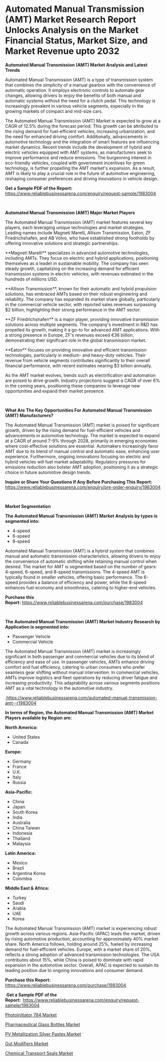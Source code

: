 <p><h1>Automated Manual Transmission (AMT) Market Research Report Unlocks Analysis on the Market Financial Status, Market Size, and Market Revenue upto 2032</h1></p><p><strong>Automated Manual Transmission (AMT) Market Analysis and Latest Trends</strong></p>
<p><p>Automated Manual Transmission (AMT) is a type of transmission system that combines the simplicity of a manual gearbox with the convenience of automatic operation. It employs electronic controls to automate gear changes, allowing drivers to enjoy the benefits of both manual and automatic systems without the need for a clutch pedal. This technology is increasingly prevalent in various vehicle segments, especially in the growing markets of compact and mid-size cars.</p><p>The Automated Manual Transmission (AMT) Market is expected to grow at a CAGR of 12.5% during the forecast period. This growth can be attributed to the rising demand for fuel-efficient vehicles, increasing urbanization, and the need for enhanced driving comfort. Additionally, advancements in automotive technology and the integration of smart features are influencing market dynamics. Recent trends include the development of hybrid and electric vehicles equipped with AMT systems, as manufacturers seek to improve performance and reduce emissions. The burgeoning interest in eco-friendly vehicles, coupled with government incentives for green technology, is further propelling the AMT market's expansion. As a result, AMT is likely to play a crucial role in the future of automotive engineering, reshaping consumer preferences and driving innovations in vehicle design.</p></p>
<p><strong>Get a Sample PDF of the Report:&nbsp;</strong> <a href="https://www.reliablebusinessarena.com/enquiry/request-sample/1983004?utm_campaign=1943&utm_medium=2&utm_source=Github&utm_content=ia&utm_term=30012025&utm_id=automated-manual-transmission-amt">https://www.reliablebusinessarena.com/enquiry/request-sample/1983004</a></p>
<p>&nbsp;</p>
<p><strong>Automated Manual Transmission (AMT) Major Market Players</strong></p>
<p><p>The Automated Manual Transmission (AMT) market features several key players, each leveraging unique technologies and market strategies. Leading names include Magneti Marelli, Allison Transmission, Eaton, ZF Friedrichshafen, and AB Volvo, who have established strong footholds by offering innovative solutions and strategic partnerships.</p><p>**Magneti Marelli** specializes in advanced automotive technologies, including AMTs. They focus on electric and hybrid applications, positioning themselves as a leader in sustainable mobility. The company has seen steady growth, capitalizing on the increasing demand for efficient transmission systems in electric vehicles, with revenues estimated in the hundreds of millions USD.</p><p>**Allison Transmission**, known for their automatic and hybrid propulsion solutions, has embraced AMTs based on their robust engineering and reliability. The company has expanded its market share globally, particularly in the commercial vehicle sector, with reported sales revenues surpassing $2 billion, highlighting their strong performance in the AMT sector.</p><p>**ZF Friedrichshafen** is a major player, providing innovative transmission solutions across multiple segments. The company's investment in R&D has propelled its growth, making it a go-to for advanced AMT applications. With a strong presence in Europe, ZF's revenues exceed €36 billion, demonstrating their significant role in the global transmission market.</p><p>**Eaton** focuses on providing innovative and efficient transmission technologies, particularly in medium- and heavy-duty vehicles. Their revenue from vehicle segments contributes significantly to their overall financial performance, with recent estimates nearing $3 billion annually.</p><p>As the AMT market evolves, trends such as electrification and automation are poised to drive growth. Industry projections suggest a CAGR of over 6% in the coming years, positioning these companies to leverage new opportunities and expand their market presence.</p></p>
<p>&nbsp;</p>
<p><strong>What Are The Key Opportunities For Automated Manual Transmission (AMT) Manufacturers?</strong></p>
<p><p>The Automated Manual Transmission (AMT) market is poised for significant growth, driven by the rising demand for fuel-efficient vehicles and advancements in automotive technology. The market is expected to expand at a CAGR of around 7-9% through 2028, primarily in emerging economies where cost-effective solutions are essential. Automakers increasingly favor AMT due to its blend of manual control and automatic ease, enhancing user experience. Furthermore, ongoing innovations focusing on electric and hybrid vehicles will fuel market adaptability. Regulatory pressures for emissions reduction also bolster AMT adoption, positioning it as a strategic choice in future automotive design trends.</p></p>
<p><strong>Inquire or Share Your Questions If Any Before Purchasing This Report:</strong> <a href="https://www.reliablebusinessarena.com/enquiry/pre-order-enquiry/1983004?utm_campaign=1943&utm_medium=2&utm_source=Github&utm_content=ia&utm_term=30012025&utm_id=automated-manual-transmission-amt">https://www.reliablebusinessarena.com/enquiry/pre-order-enquiry/1983004</a></p>
<p>&nbsp;</p>
<p><strong>Market Segmentation</strong></p>
<p><strong>The Automated Manual Transmission (AMT) Market Analysis by types is segmented into:</strong></p>
<p><ul><li>4-speed</li><li>6-speed</li><li>8-speed</li></ul></p>
<p><p>Automated Manual Transmission (AMT) is a hybrid system that combines manual and automatic transmission characteristics, allowing drivers to enjoy the convenience of automatic shifting while retaining manual control when desired. The market for AMT is segmented based on the number of gears: 4-speed, 6-speed, and 8-speed transmissions. The 4-speed AMT is typically found in smaller vehicles, offering basic performance. The 6-speed provides a balance of efficiency and power, while the 8-speed enhances fuel economy and smoothness, catering to higher-end vehicles.</p></p>
<p><strong>Purchase this Report:&nbsp;</strong><a href="https://www.reliablebusinessarena.com/purchase/1983004?utm_campaign=1943&utm_medium=2&utm_source=Github&utm_content=ia&utm_term=30012025&utm_id=automated-manual-transmission-amt">https://www.reliablebusinessarena.com/purchase/1983004</a></p>
<p>&nbsp;</p>
<p><strong>The Automated Manual Transmission (AMT) Market Industry Research by Application is segmented into:</strong></p>
<p><ul><li>Passenger Vehicle</li><li>Commercial Vehicle</li></ul></p>
<p><p>The Automated Manual Transmission (AMT) market is increasingly significant in both passenger and commercial vehicles due to its blend of efficiency and ease of use. In passenger vehicles, AMTs enhance driving comfort and fuel efficiency, catering to urban consumers who prefer seamless gear shifting without manual intervention. In commercial vehicles, AMTs improve logistics and fleet operations by reducing driver fatigue and increasing productivity. This adaptability across various segments positions AMT as a vital technology in the automotive industry.</p></p>
<p><a href="https://www.reliablebusinessarena.com/automated-manual-transmission-amt--r1983004?utm_campaign=1943&utm_medium=2&utm_source=Github&utm_content=ia&utm_term=30012025&utm_id=automated-manual-transmission-amt">&nbsp;https://www.reliablebusinessarena.com/automated-manual-transmission-amt--r1983004</a></p>
<p><strong>In terms of Region, the Automated Manual Transmission (AMT) Market Players available by Region are:</strong></p>
<p>
    <p> <strong> North America: </strong>
        <ul>
            <li>United States</li>
            <li>Canada</li>
        </ul>
        </p> 
    <p> <strong> Europe: </strong>
        <ul>
            <li>Germany</li>
            <li>France</li>
            <li>U.K.</li>
            <li>Italy</li>
            <li>Russia</li>
        </ul>
        </p> 
    <p> <strong> Asia-Pacific: </strong>
        <ul>
            <li>China</li>
            <li>Japan</li>
            <li>South Korea</li>
            <li>India</li>
            <li>Australia</li>
            <li>China Taiwan</li>
            <li>Indonesia</li>
            <li>Thailand</li>
            <li>Malaysia</li>
        </ul>
        </p> 
    <p> <strong> Latin America: </strong>
        <ul>
            <li>Mexico</li>
            <li>Brazil</li>
            <li>Argentina Korea</li>
            <li>Colombia</li>
        </ul>
        </p> 
    <p> <strong> Middle East & Africa: </strong>
        <ul>
            <li>Turkey</li>
            <li>Saudi</li>
            <li>Arabia</li>
            <li>UAE</li>
            <li>Korea</li>
        </ul>
    </p>
    </p>
<p><p>The Automated Manual Transmission (AMT) market is experiencing robust growth across various regions. Asia-Pacific (APAC) leads the market, driven by rising automotive production, accounting for approximately 40% market share. North America follows, holding around 25%, fueled by increasing demand for fuel-efficient vehicles. Europe, with a market share of 20%, reflects a strong adoption of advanced transmission technologies. The USA contributes about 15%, while China is poised to dominate with rapid expansion in the automotive sector. Overall, APAC is expected to sustain its leading position due to ongoing innovations and consumer demand.</p></p>
<p><strong>Purchase this Report: </strong><a href="https://www.reliablebusinessarena.com/purchase/1983004?utm_campaign=1943&utm_medium=2&utm_source=Github&utm_content=ia&utm_term=30012025&utm_id=automated-manual-transmission-amt">https://www.reliablebusinessarena.com/purchase/1983004</a></p>
<p>&nbsp;<strong>Get a Sample PDF of the Report:&nbsp;&nbsp;</strong><a href="https://www.reliablebusinessarena.com/enquiry/request-sample/1983004?utm_campaign=1943&utm_medium=2&utm_source=Github&utm_content=ia&utm_term=30012025&utm_id=automated-manual-transmission-amt">https://www.reliablebusinessarena.com/enquiry/request-sample/1983004</a></p>
<p><strong></strong></p>
<p><p><a href="https://github.com/carendesrochers299/Market-Research-Report-List-1/blob/main/photoinitiator-784-market.md?utm_campaign=1943&utm_medium=2&utm_source=Github&utm_content=ia&utm_term=30012025&utm_id=automated-manual-transmission-amt">Photoinitiator 784 Market</a></p><p><a href="https://github.com/hannajuana198484/Market-Research-Report-List-1/blob/main/pharmaceutical-glass-bottles-market.md?utm_campaign=1943&utm_medium=2&utm_source=Github&utm_content=ia&utm_term=30012025&utm_id=automated-manual-transmission-amt">Pharmaceutical Glass Bottles Market</a></p><p><a href="https://www.linkedin.com/pulse/global-pv-metallization-silver-pastes-market-analysis-forecast-fhttf?utm_campaign=1943&utm_medium=2&utm_source=Github&utm_content=ia&utm_term=30012025&utm_id=automated-manual-transmission-amt">PV Metallization Silver Pastes Market</a></p><p><a href="https://www.linkedin.com/pulse/positive-outlook-gut-modifiers-market-trend-analysis-projected-2fd3f?utm_campaign=1943&utm_medium=2&utm_source=Github&utm_content=ia&utm_term=30012025&utm_id=automated-manual-transmission-amt">Gut Modifiers Market</a></p><p><a href="https://www.linkedin.com/pulse/chemical-transport-seals-market-growth-outlook-projected-hnjhe?utm_campaign=1943&utm_medium=2&utm_source=Github&utm_content=ia&utm_term=30012025&utm_id=automated-manual-transmission-amt">Chemical Transport Seals Market</a></p></p>